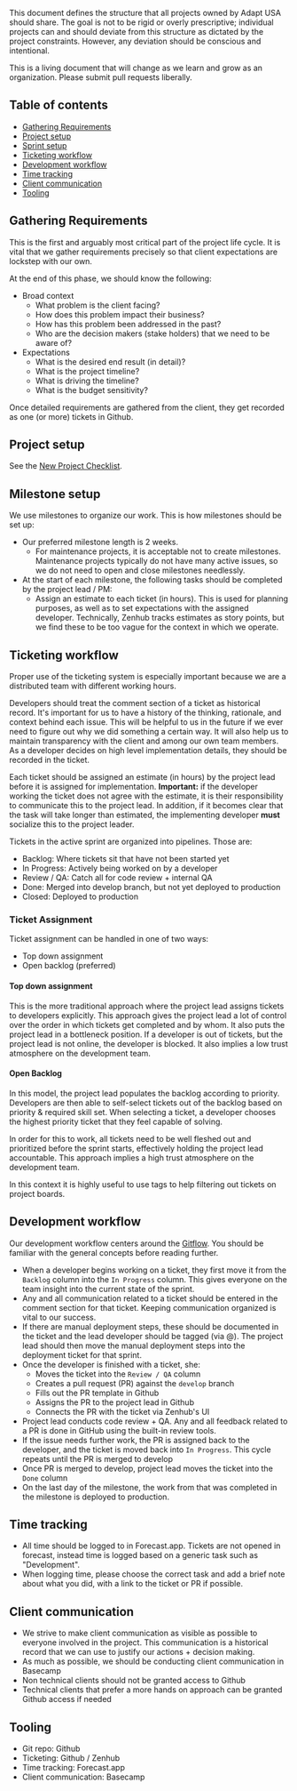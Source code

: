 This document defines the structure that all projects owned by Adapt USA should share. The goal is not to be rigid or overly prescriptive; individual projects can and should deviate from this structure as dictated by the project constraints. However, any deviation should be conscious and intentional.

This is a living document that will change as we learn and grow as an organization. Please submit pull requests liberally.

## Table of contents
* [Gathering Requirements](#gathering-requirements)
* [Project setup](#project-setup)
* [Sprint setup](#sprint-setup)
* [Ticketing workflow](#ticketing-workflow)
* [Development workflow](#development-workflow)
* [Time tracking](#time-tracking)
* [Client communication](#client-communication)
* [Tooling](#tooling)

## Gathering Requirements

This is the first and arguably most critical part of the project life cycle. It is vital that we gather requirements precisely so that client expectations are lockstep with our own.

At the end of this phase, we should know the following:

* Broad context
  * What problem is the client facing?
  * How does this problem impact their business?
  * How has this problem been addressed in the past?
  * Who are the decision makers (stake holders) that we need to be aware of?
* Expectations
  * What is the desired end result (in detail)?
  * What is the project timeline?
  * What is driving the timeline?
  * What is the budget sensitivity?

Once detailed requirements are gathered from the client, they get recorded as one (or more) tickets in Github.

## Project setup

See the [New Project Checklist](/checklists/NEW_PROJECT.md).

## Milestone setup

We use milestones to organize our work. This is how milestones should be set up:

* Our preferred milestone length is 2 weeks.
  * For maintenance projects, it is acceptable not to create milestones. Maintenance projects typically do not have many active issues, so we do not need to open and close milestones needlessly.
* At the start of each milestone, the following tasks should be completed by the project lead / PM:
  * Assign an estimate to each ticket (in hours). This is used for planning purposes, as well as to set expectations with the assigned developer. Technically, Zenhub tracks estimates as story points, but we find these to be too vague for the context in which we operate.


## Ticketing workflow

Proper use of the ticketing system is especially important because we are a distributed team with different working hours.

Developers should treat the comment section of a ticket as historical record. It's important for us to have a history of the thinking, rationale, and context behind each issue. This will be helpful to us in the future if we ever need to figure out why we did something a certain way. It will also help us to maintain transparency with the client and among our own team members. As a developer decides on high level implementation details, they should be recorded in the ticket.

Each ticket should be assigned an estimate (in hours) by the project lead before it is assigned for implementation. **Important:** if the developer working the ticket does not agree with the estimate, it is their responsibility to communicate this to the project lead. In addition, if it becomes clear that the task will take longer than estimated, the implementing developer **must** socialize this to the project leader.

Tickets in the active sprint are organized into pipelines. Those are:
  * Backlog: Where tickets sit that have not been started yet
  * In Progress: Actively being worked on by a developer
  * Review / QA: Catch all for code review + internal QA
  * Done: Merged into develop branch, but not yet deployed to production
  * Closed: Deployed to production

### Ticket Assignment

Ticket assignment can be handled in one of two ways:

- Top down assignment
- Open backlog (preferred)

#### Top down assignment

This is the more traditional approach where the project lead assigns tickets to developers explicitly. This approach gives the project lead a lot of control over the order in which tickets get completed and by whom. It also puts the project lead in a bottleneck position. If a developer is out of tickets, but the project lead is not online, the developer is blocked. It also implies a low trust atmosphere on the development team.

#### Open Backlog

In this model, the project lead populates the backlog according to priority. Developers are then able to self-select tickets out of the backlog based on priority & required skill set. When selecting a ticket, a developer chooses the highest priority ticket that they feel capable of solving.

In order for this to work, all tickets need to be well fleshed out and prioritized before the sprint starts, effectively holding the project lead accountable. This approach implies a high trust atmosphere on the development team.

In this context it is highly useful to use tags to help filtering out tickets on project boards.

## Development workflow

Our development workflow centers around the [Gitflow](https://www.atlassian.com/git/tutorials/comparing-workflows/gitflow-workflow). You should be familiar with the general concepts before reading further.

* When a developer begins working on a ticket, they first move it from the `Backlog` column into the `In Progress` column. This gives everyone on the team insight into the current state of the sprint.
* Any and all communication related to a ticket should be entered in the comment section for that ticket. Keeping communication organized is vital to our success.
* If there are manual deployment steps, these should be documented in the ticket and the lead developer should be tagged (via @). The project lead should then move the manual deployment steps into the deployment ticket for that sprint.
* Once the developer is finished with a ticket, she:
  * Moves the ticket into the `Review / QA` column
  * Creates a pull request (PR) against the `develop` branch
  * Fills out the PR template in Github
  * Assigns the PR to the project lead in Github
  * Connects the PR with the ticket via Zenhub's UI
* Project lead conducts code review + QA. Any and all feedback related to a PR is done in GitHub using the built-in review tools.
* If the issue needs further work, the PR is assigned back to the developer, and the ticket is moved back into `In Progress`. This cycle repeats until the PR is merged to develop
* Once PR is merged to develop, project lead moves the ticket into the `Done` column
* On the last day of the milestone, the work from that was completed in the milestone is deployed to production.

## Time tracking

* All time should be logged to in Forecast.app.  Tickets are not opened in forecast,
  instead time is logged based on a generic task such as "Development".
* When logging time, please choose the correct task and add a brief note about what
  you did, with a link to the ticket or PR if possible.

## Client communication

* We strive to make client communication as visible as possible to everyone involved in the project. This communication is a historical record that we can use to justify our actions + decision making.
* As much as possible, we should be conducting client communication in Basecamp
* Non technical clients should not be granted access to Github
* Technical clients that prefer a more hands on approach can be granted Github access if needed

## Tooling

- Git repo: Github
- Ticketing: Github / Zenhub
- Time tracking: Forecast.app
- Client communication: Basecamp
